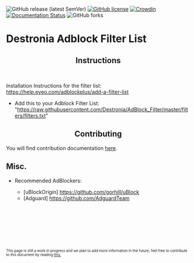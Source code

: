![GitHub release (latest SemVer)](https://img.shields.io/github/v/release/Destronia/AdBlock_Filter)
[![GitHub license](https://img.shields.io/github/license/Destronia/AdBlock_Filter)](https://github.com/Destronia/AdBlock_Filter/blob/master/LICENSE)
[![Crowdin](https://badges.crowdin.net/destronia-adblock-filter/localized.svg)](https://crowdin.com/project/destronia-adblock-filter)
[![Documentation Status](https://readthedocs.org/projects/adblock-filter/badge/?version=latest)](https://adblock-filter.readthedocs.io/en/latest/?badge=latest)
![GitHub forks](https://img.shields.io/github/forks/Destronia/AdBlock_Filter?style=social)

# Destronia Adblock Filter List
<h2 align="center">Instructions</h2>
<br/>

Installation Instructions for the filter list: https://help.eyeo.com/adblockplus/add-a-filter-list
- Add this to your Adblock Filter List: "https://raw.githubusercontent.com/Destronia/AdBlock_Filter/master/filters/filters.txt"

<h2 align="center">Contributing</h2>

You will find contribution documentation [here](https://github.com/Destronia/AdBlock_Filter/blob/master/CONTRIBUTING.md).

## Misc. 
- Recommended AdBlockers: 	

    - [uBlockOrigin] https://github.com/gorhill/uBlock 
    - [Adguard] https://github.com/AdguardTeam
<br>
<br>
<br>
<br>
<br>
<br>
<p><sub><sup> This page is still a work in progress and we plan to add more information in the future, feel free to contribute to this document by reading <a href="https://github.com/Destronia/AdBlock_Filter/blob/master/CONTRIBUTING.md#write-documentation">this.</a></sup></sub></p>
